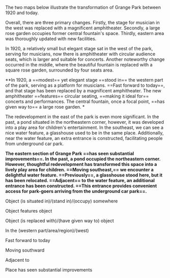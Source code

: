 The two maps below illustrate the transformation of Grange Park between 1920 and today.

Overall, there are three primary changes. Firstly, the stage for musician in the west was replaced with a magnificent amphitheater. Secondly, a large rose garden occupies former central fountain's space. Thirdly, eastern area was thoroughly updated with new facilities.

In 1920, a relatively small but elegant stage sat in the west of the park, serving for musicians, now there is amphitheater with circular audience seats, which is larger and suitable for concerts. Another noteworthy change occurred in the middle, where the beautiful fountain is replaced with a square rose garden, surrounded by four seats area.

**In 1920, a ==modest== yet elegant stage ==stood in== the western part of the park, serving as a platform for musicians. ==Fast forward to today==, and that stage has been replaced by a magnificent amphitheater. The new amphitheater ==features== circular seating, ==making it ideal for== concerts and performances. The central fountain, once a focal point, ==has given way to== a large rose garden. *

The redevelopment in the east of the park is even more significant. In the past, a pond situated in the northeastern corner, however, it was developed into a play area for children's entertainment. In the southeast, we can see a nice water feature, a glasshouse used to be in the same place. Additionally, near the water feature, an extra entrance is constructed, facilitating people from underground car park.

**The eastern section of Grange Park ==has seen substantial improvements==. In the past, a pond occupied the northeastern corner. However, thoughtful redevelopment has transformed this space into a lively play area for children. ==Moving southeast,== we encounter a delightful water feature. ==Previously==, a glasshouse stood here, but it has been relocated. ==Adjacent== to the water feature, an additional entrance has been constructed. ==This entrance provides convenient access for park-goers arriving from the underground car park==.**

Object (is situated in)/(stand in)/(occupy) somewhere

Object features object

Object (is replaced with)/(have given way to) object

In the (western part/area/region)/(west)

Fast forward to today

Moving southward

Adjacent to

Place has seen substantial improvements

